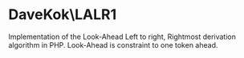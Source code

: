 DaveKok\LALR1
================================================================================

Implementation of the Look-Ahead Left to right, Rightmost derivation algorithm in PHP. Look-Ahead is constraint to one token ahead.

